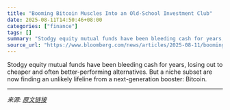```yaml
---
title: "Booming Bitcoin Muscles Into an Old-School Investment Club"
date: 2025-08-11T14:50:46+08:00
categories: ["finance"]
tags: []
summary: "Stodgy equity mutual funds have been bleeding cash for years, losing out to cheaper and often better-performing alternatives. But a niche subset are now finding an unlikely lifeline from a next-genera"
source_url: "https://www.bloomberg.com/news/articles/2025-08-11/booming-bitcoin-muscles-into-an-old-school-investment-club"
---
```


Stodgy equity mutual funds have been bleeding cash for years, losing out to cheaper and often better-performing alternatives. But a niche subset are now finding an unlikely lifeline from a next-generation booster: Bitcoin.

---

*来源: [原文链接](https://www.bloomberg.com/news/articles/2025-08-11/booming-bitcoin-muscles-into-an-old-school-investment-club)*
